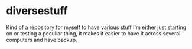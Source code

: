 # diversestuff
Kind of a repository for myself to have various stuff I'm either just starting on or testing a peculiar thing, it makes it easier to have it across several computers and have backup.
